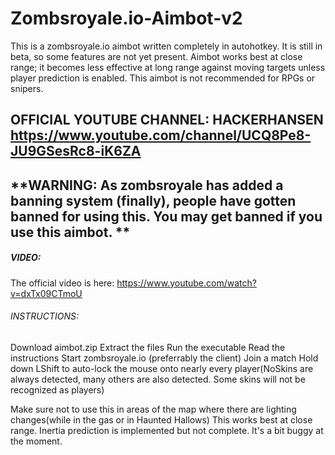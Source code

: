 # Zombsroyale.io-Aimbot-v2
This is a zombsroyale.io aimbot written completely in autohotkey. 
It is still in beta, so some features are not yet present. Aimbot works best at close range; it becomes less effective at long range against moving targets unless player prediction is enabled. This aimbot is not recommended for RPGs or snipers. 

## **OFFICIAL YOUTUBE CHANNEL: HACKERHANSEN https://www.youtube.com/channel/UCQ8Pe8-JU9GSesRc8-iK6ZA**

## **WARNING: As zombsroyale has added a banning system (finally), people have gotten banned for using this. You may get banned if you use this aimbot. ** 

##### VIDEO:  
The official video is here: https://www.youtube.com/watch?v=dxTx09CTmoU

###### INSTRUCTIONS: 
Download aimbot.zip 
Extract the files 
Run the executable 
Read the instructions 
Start zombsroyale.io (preferrably the client) 
Join a match 
Hold down LShift to auto-lock the mouse onto nearly every player(NoSkins are always detected, many others are also detected. Some skins will not be recognized as players)

Make sure not to use this in areas of the map where there are lighting changes(while in the gas or in Haunted Hallows) 
This works best at close range. Inertia prediction is implemented but not complete. It's a bit buggy at the moment. 
